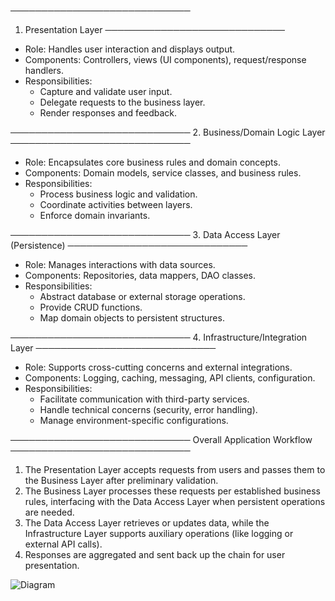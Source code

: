 ─────────────────────────────
1. Presentation Layer
─────────────────────────────
-  Role: Handles user interaction and displays output.
-  Components: Controllers, views (UI components), request/response handlers.
-  Responsibilities:
    *   Capture and validate user input.
    *   Delegate requests to the business layer.
    *   Render responses and feedback.

─────────────────────────────
2. Business/Domain Logic Layer
─────────────────────────────
-  Role: Encapsulates core business rules and domain concepts.
-  Components: Domain models, service classes, and business rules.
-  Responsibilities:
    *   Process business logic and validation.
    *   Coordinate activities between layers.
    *   Enforce domain invariants.

─────────────────────────────
3. Data Access Layer (Persistence)
─────────────────────────────
-  Role: Manages interactions with data sources.
-  Components: Repositories, data mappers, DAO classes.
-  Responsibilities:
    *   Abstract database or external storage operations.
    *   Provide CRUD functions.
    *   Map domain objects to persistent structures.

─────────────────────────────
4. Infrastructure/Integration Layer
─────────────────────────────
-  Role: Supports cross-cutting concerns and external integrations.
-  Components: Logging, caching, messaging, API clients, configuration.
-  Responsibilities:
    *   Facilitate communication with third-party services.
    *   Handle technical concerns (security, error handling).
    *   Manage environment-specific configurations.

─────────────────────────────
Overall Application Workflow
─────────────────────────────
1. The Presentation Layer accepts requests from users and passes them to the Business Layer after preliminary validation.
2. The Business Layer processes these requests per established business rules, interfacing with the Data Access Layer when persistent operations are needed.
3. The Data Access Layer retrieves or updates data, while the Infrastructure Layer supports auxiliary operations (like logging or external API calls).
4. Responses are aggregated and sent back up the chain for user presentation.


![Diagram](https://www.plantuml.com/plantuml/png/lLX1Szis4xthL-puErYUJqvwwi7ZUEB4yTGpISSJnxro860b8G415hkKexRvxoL0KX14CSeXha_ouhst2s2v2-0riV1SbsP2KXY4NrxyEc7D1k6wgeoMWhMpSEtbIZDAhZt2MoE8aE16YwKNvMHo2gz-vb-ZT--Hq7Bh_BtOeF_fJYeXluWbmidGrmdyFG4uXGVqQ_GWs_bEeFq5RsjYLrxJnieE4U00_uzBEJs32rWxhLfRiH9M6IoaqMXvwb4ez3DuyfhHxq2_JRRw7rtDILGeLVXWcLQ2LpDezNpknICviyP6_iyQYSFWHwJAMS9U-nJUnX1Q9saoAy7TGETGEcjHxiz3QJeyG6XLqVcTbiWhfsRGXge4Yq4e036Ow_ix47DYBsHOU4gpRwNI_udS6jvPLJbjUVBjEJBlJKtQ8j7B6rSAtII4Mshvt2auuZJbOjgha75QudQpF0h6eYRqq-5o1yGIEGuNMWqGcOPir8U8B2N6FH0Bhca8o1BxLXlSYx-kZ1Fg2E_EhZNlCvTeqOUuTHmjZBPVHW8KKcB57N3AxWlQ6NHhCkxr0nA9PUwsI_Uo7JeSzhEavOrW0TTI8b6R5p2zHq-Q6At4i-TBpSnnIiZ-q-tMweqW_8YL8ytERzBc4dgUklddi4YVjjaorIet5CAOQKWXBD7o39nNw8lvvfMjZPc1qQNc-3lG7aA1i18lFrrrfGaDCaRHl9oUmZOcZNd9ou9DNq7QqW0AEXah9F0eKpQ0GgiPB1fKbrazQQ3KflJHA18qhTLyKyGKRXDvW4hhhgCfBSfU25r-7vzFb-tzb18rnTI8Sj7Xg6TcczLHhXAdjg4P3bWpY6A4QCS4qZo-ko6ANL0OhF_HYJlBQ3bmMsXEVoJqeznGLQmeCP03CDksVZ17FTxT3FHJYexuY0kLrdbBIcU64iivUkhHbE1zGkJj8Opsw7phWkxulXNIrPOF1gKj7t1oBFvy9OviLXBBipHHirD7rry_E8M60AqK5TL6C2fepBn2kBb-to2tvQz5jZLlDwpE073Ux-K54FlUgAaGalMwiSwTCz4SWjZz_fB48NhbzLfmuaUxUx9njctM9DKyiPDmbycjTaAdRoT1Gz7AuiZuymqZ3HIof1iKbjpQby5X4Kmnn88sNCVGl56DhEJ8Hj_P5NhDmae4ZoOUxccbAuAft-a9e1hK6c7XNRdNnCuci6U1ot_Ep_UwnpWeJlWeC2t3SMXQsgFO7_BzesAfu1q1_SZI7Fwed-VGT6SNNX3xkhstlcmCZ4l_dzmgZ_bEjyntNoLM-HqehDixxvtlBP7jhJ2vzO6zQ5GtkVNHKbrLpZEg-msldFq3FJNwEIgao6CyVUVstntVkjfsrX1Xk8uijLs2i0eUaBdvJI1TMJcBbbFO0HTBOpeNHCjqMrX2QMvHwMEDtAJRii-hJR56Vm7P37fG2r7pYtWkdWl2V8JG1t9tWKzZgRSCT3FdfRP5AJuxt_QmPDCssP9M7aIIgRtfgba2Pp4bwChHJfa-3xktutjUBnRe2z9_OH5BySwOmdczJCMn2LHyBK8rFmplssGyKn-mhpI53t9qN3P-b7ko1Q5qLdNIgNn7hrbu2r4RBcAlh-lKkmQ3MVT9Ox719-9mS9_8kaHNyrw0gJNyXgP23ulQjYyFy19K0_M2dS-V8RH7olBafiV1vILC7sV_kxszRlxEuEggpthVyOeg4ejrovp6exCmHiptJgFXCv6rzsYv2A4JYx8Qrpy8Z-fAC0RBCrv2iKAhq4gD17Fa9qGB9jGoWgaIj485mdltHA2jqb8mWkevcxFdVYTiNH4uktt50HDUKYRTYzgB5rVP6ye5d4XX39rCqYjO1FLlKBavNVDttedQ-KDDIDabtU_UF7UT1g6yKOOu0lzaW4kTzpXkJBFhjRlmpdGKdOBz3YEUNWQ4Q3s8lzKcGuV_nt6vwXXssEirWVIEw5pMiT1UJ0Qlja4rjPsG2yukzBBsGV4mkcrT0MjSmrbhaU_562O_1ut2NgDLTMd-1G00)
